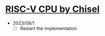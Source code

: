 # [RISC-V CPU by Chisel](https://github.com/diohabara/chisel_riscv)

- 2023/08/1
  - [ ] Restart the implementation
